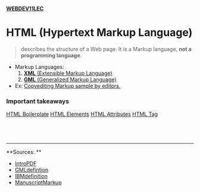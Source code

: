 **[WEBDEV11LEC](WEBDEV11LEC.md)**

# HTML (Hypertext Markup Language)
> describes the structure of a Web page. It is a Markup language, **not a programming language**.
- Markup Languages:
	1. [**XML** (Extensible Markup Language)](XML.md)
	2. [**GML** (Generalized Markup Language)](GML.md)
- Ex: [Copyediting Markup sample by editors.](CopyMarkup.md)

### Important takeaways
[HTML Boilerplate](HTMLBoil.md)
[HTML Elements](WEBDEVelements.md)
[HTML Attributes](HTMLAttrib.md)
[HTML Tag](HTMLTag.md)

# 

<br>

---
**Sources: **
- [IntroPDF](https://drive.google.com/file/d/1dvDs5SzDasugQaIA1afCobvmSF2IYE2Z/view)
- [GMLdefintion](https://www.techtarget.com/whatis/definition/GML-Generalized-Markup-Language#:~:text=GML%20frees%20document%20creators%20from,IBM%27s%20set%20of%20GML%20tags.)
- [IBMdefinition](https://techmonitor.ai/what-is/what-is-ibm-4950406)
- [ManuscriptMarkup](https://writersblockpartyblog.com/2017/12/14/deciphering-copyediting-markup/)